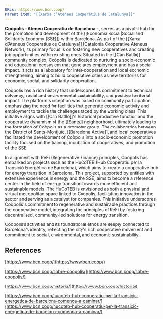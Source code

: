 ```yaml
---
URLs: https://www.bcn.coop/
Parent item: "[[Xarxa d’Ateneus Cooperatius de Catalunya]]"
---
```

**Coòpolis - Ateneu Cooperatiu de Barcelona** -, serves as a pivotal hub for the promotion and development of the [[Economia Social|Social and Solidarity Economy (SSE)]] within Barcelona. As part of the [[Xarxa d’Ateneus Cooperatius de Catalunya]] (Catalonia Cooperative Ateneus Network), its primary focus is on fostering new cooperatives and creating job opportunities within existing ones. Situated in the [[Can Batlló]] community complex, Coòpolis is dedicated to nurturing a socio-economic and educational ecosystem that generates employment and has a social impact. It acts as a laboratory for inter-cooperation and local economic strengthening, aiming to build cooperative cities as new territories for economic, social, and solidarity cooperation.

Coòpolis has a rich history that underscores its commitment to technical solvency, social and environmental sustainability, and positive territorial impact. The platform's inception was based on community participation, emphasizing the need for facilities that generate economic activity and employment to tackle the challenges faced by the working class. This initiative aligns with [[Can Batlló]]'s historical productive function and the cooperative dynamism of the [[Sants]] neighborhood, ultimately leading to the formation of Coòpolis as a promoter group. The collaboration between the District of Sants-Montjuïc, [[Barcelona Activa]], and local cooperatives facilitated the development of Coòpolis into a socio-economic promotion facility focused on the training, incubation of cooperatives, and promotion of the SSE.

In alignment with ReFi (Regenerative Finance) principles, Coòpolis has embarked on projects such as the HuCoTEB (Hub Cooperatiu per la Transició Energètica de Barcelona), which aims to create a cooperative hub for energy transition in Barcelona. This project, supported by entities with extensive experience in energy and the SSE, aims to become a reference center in the field of energy transition towards more efficient and sustainable models. The HuCoTEB is envisioned as both a physical and virtual metropolitan space linked to Coòpolis, facilitating innovation in the sector and serving as a catalyst for companies. This initiative underscores Coòpolis's commitment to regenerative and sustainable practices through the cooperative model, integrating the principles of ReFi by fostering decentralized, community-led solutions for energy transition.

Coòpolis’s activities and its foundational ethos are deeply connected to Barcelona's identity, reflecting the city's rich cooperative movement and commitment to social, environmental, and economic sustainability.

## References

[https://www.bcn.coop/](https://www.bcn.coop/)

[https://www.bcn.coop/sobre-coopolis/](https://www.bcn.coop/sobre-coopolis/)

[https://www.bcn.coop/historia/](https://www.bcn.coop/historia/)

[https://www.bcn.coop/hucoteb-hub-cooperatiu-per-la-transicio-energetica-de-barcelona-comenca-a-caminar/](https://www.bcn.coop/hucoteb-hub-cooperatiu-per-la-transicio-energetica-de-barcelona-comenca-a-caminar/)
